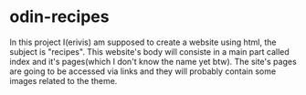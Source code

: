 # odin-recipes
In this project I(erivis) am supposed to create a website using html, the subject is "recipes".
This website's body will consiste in a main part called index and it's pages(which I don't know the name yet btw).
The site's pages are going to be accessed via links and they will probably contain some images related to the theme.
